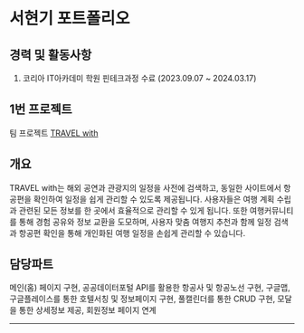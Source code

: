 # 서현기 포트폴리오

## 경력 및 활동사항
1. 코리아 IT아카데미 학원 핀테크과정 수료 (2023.09.07 ~ 2024.03.17)

## 1번 프로젝트
팀 프로젝트
[TRAVEL with](https://github.com/HYUNKISEO/team_derror)

## 개요
TRAVEL with는 해외 공연과 관광지의 일정을 사전에 검색하고, 동일한 사이트에서 항공편을 확인하여 일정을 쉽게 관리할 수 있도록 제공됩니다. 사용자들은 여행 계획 수립과 관련된 모든 정보를 한 곳에서 효율적으로 관리할 수 있게 됩니다. 또한 여행커뮤니티를 통해 경험 공유와 정보 교환을 도모하며, 사용자 맞춤 여행지 추천과 함께 일정 검색과 항공편 확인을 통해 개인화된 여행 일정을 손쉽게 관리할 수 있습니다.

## 담당파트
메인(홈) 페이지 구현, 공공데이터포털 API를 활용한 항공사 및 항공노선 구현, 구글맵, 구글플레이스를 통한 호텔서칭 및 정보페이지 구현, 풀캘린더를 통한 CRUD 구현, 모달을 통한 상세정보 제공, 회원정보 페이지 연계
<hr>
